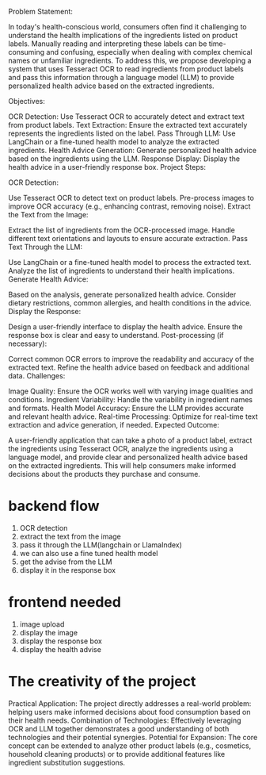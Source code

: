 Problem Statement:

In today's health-conscious world, consumers often find it challenging to understand the health implications of the ingredients listed on product labels. Manually reading and interpreting these labels can be time-consuming and confusing, especially when dealing with complex chemical names or unfamiliar ingredients. To address this, we propose developing a system that uses Tesseract OCR to read ingredients from product labels and pass this information through a language model (LLM) to provide personalized health advice based on the extracted ingredients.

Objectives:

OCR Detection: Use Tesseract OCR to accurately detect and extract text from product labels.
Text Extraction: Ensure the extracted text accurately represents the ingredients listed on the label.
Pass Through LLM: Use LangChain or a fine-tuned health model to analyze the extracted ingredients.
Health Advice Generation: Generate personalized health advice based on the ingredients using the LLM.
Response Display: Display the health advice in a user-friendly response box.
Project Steps:

OCR Detection:

Use Tesseract OCR to detect text on product labels.
Pre-process images to improve OCR accuracy (e.g., enhancing contrast, removing noise).
Extract the Text from the Image:

Extract the list of ingredients from the OCR-processed image.
Handle different text orientations and layouts to ensure accurate extraction.
Pass Text Through the LLM:

Use LangChain or a fine-tuned health model to process the extracted text.
Analyze the list of ingredients to understand their health implications.
Generate Health Advice:

Based on the analysis, generate personalized health advice.
Consider dietary restrictions, common allergies, and health conditions in the advice.
Display the Response:

Design a user-friendly interface to display the health advice.
Ensure the response box is clear and easy to understand.
Post-processing (if necessary):

Correct common OCR errors to improve the readability and accuracy of the extracted text.
Refine the health advice based on feedback and additional data.
Challenges:

Image Quality: Ensure the OCR works well with varying image qualities and conditions.
Ingredient Variability: Handle the variability in ingredient names and formats.
Health Model Accuracy: Ensure the LLM provides accurate and relevant health advice.
Real-time Processing: Optimize for real-time text extraction and advice generation, if needed.
Expected Outcome:

A user-friendly application that can take a photo of a product label, extract the ingredients using Tesseract OCR, analyze the ingredients using a language model, and provide clear and personalized health advice based on the extracted ingredients. This will help consumers make informed decisions about the products they purchase and consume.



# backend  flow
1) OCR detection
2) extract the text from the image 
3) pass it through the LLM(langchain or LlamaIndex)
4) we can also use a fine tuned health model
5) get the advise from the LLM 
6) display it in the response box


#   frontend needed
1) image upload
2) display the image
3) display the response box
4) display the health advise



# The creativity of the project
Practical Application: The project directly addresses a real-world problem: helping users make informed decisions about food consumption based on their health needs.
Combination of Technologies: Effectively leveraging OCR and LLM together demonstrates a good understanding of both technologies and their potential synergies.
Potential for Expansion: The core concept can be extended to analyze other product labels (e.g., cosmetics, household cleaning products) or to provide additional features like ingredient substitution suggestions.




